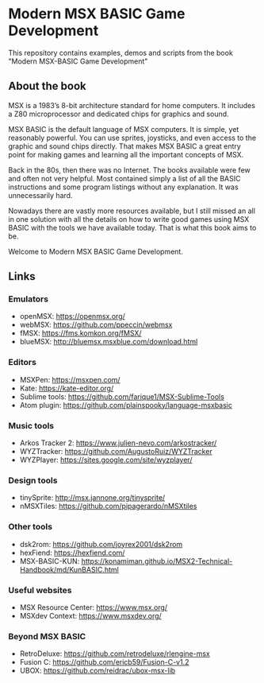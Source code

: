 # Modern MSX BASIC Game Development

This repository contains examples, demos and scripts from the book "Modern MSX-BASIC Game Development"

## About the book

MSX is a 1983’s 8-bit architecture standard for home computers. It includes a Z80 microprocessor and dedicated chips for graphics and sound.

MSX BASIC is the default language of MSX computers. It is simple, yet reasonably powerful. You can use sprites, joysticks, and even access to the graphic and sound chips directly. That makes MSX BASIC a great entry point for making games and learning all the important concepts of MSX.

Back in the 80s, then there was no Internet. The books available were few and often not very helpful. Most contained simply a list of all the BASIC instructions and some program listings without any explanation. It was unnecessarily hard. 

Nowadays there are vastly more resources available, but I still missed an all in one solution with all the details on how to write good games using MSX BASIC with the tools we have available today. That is what this book aims to be.

Welcome to Modern MSX BASIC Game Development.

## Links

### Emulators
* openMSX: https://openmsx.org/
* webMSX: https://github.com/ppeccin/webmsx
* fMSX: https://fms.komkon.org/fMSX/
* blueMSX: http://bluemsx.msxblue.com/download.html

### Editors
* MSXPen: https://msxpen.com/
* Kate: https://kate-editor.org/
* Sublime tools: https://github.com/farique1/MSX-Sublime-Tools
* Atom plugin: https://github.com/plainspooky/language-msxbasic

### Music tools
* Arkos Tracker 2: https://www.julien-nevo.com/arkostracker/
* WYZTracker: https://github.com/AugustoRuiz/WYZTracker
* WYZPlayer: https://sites.google.com/site/wyzplayer/

### Design tools
* tinySprite: http://msx.jannone.org/tinysprite/
* nMSXTiles: https://github.com/pipagerardo/nMSXtiles

### Other tools
* dsk2rom: https://github.com/joyrex2001/dsk2rom
* hexFiend: https://hexfiend.com/
* MSX-BASIC-KUN: https://konamiman.github.io/MSX2-Technical-Handbook/md/KunBASIC.html

### Useful websites
* MSX Resource Center: https://www.msx.org/
* MSXdev Context: https://www.msxdev.org/

### Beyond MSX BASIC
* RetroDeluxe: https://github.com/retrodeluxe/rlengine-msx
* Fusion C: https://github.com/ericb59/Fusion-C-v1.2
* UBOX: https://github.com/reidrac/ubox-msx-lib
